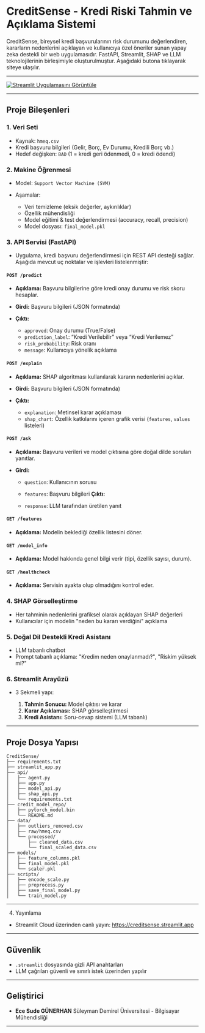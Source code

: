  #  CreditSense - Kredi Riski Tahmin ve Açıklama Sistemi

CreditSense, bireysel kredi başvurularının risk durumunu değerlendiren, kararların nedenlerini açıklayan ve kullanıcıya özel öneriler sunan yapay zeka destekli bir web uygulamasıdır. FastAPI, Streamlit, SHAP ve LLM teknolojilerinin birleşimiyle oluşturulmuştur. Aşağıdaki butona tıklayarak siteye ulaşılır.

---
[![Streamlit Uygulamasını Görüntüle](https://img.shields.io/badge/Streamlit-Live%20App-brightgreen?logo=streamlit)](https://creditsense.streamlit.app/)

---

##  Proje Bileşenleri

### 1.  Veri Seti

* Kaynak: `hmeq.csv`
* Kredi başvuru bilgileri (Gelir, Borç, Ev Durumu, Kredili Borç vb.)
* Hedef değişken: `BAD` (1 = kredi geri ödenmedi, 0 = kredi ödendi)

### 2.  Makine Öğrenmesi

* Model: `Support Vector Machine (SVM)`
* Aşamalar:

  * Veri temizleme (eksik değerler, aykırılıklar)
  * Özellik mühendisliği
  * Model eğitimi & test değerlendirmesi (accuracy, recall, precision)
  * Model dosyası: `final_model.pkl`

###  3. API Servisi (FastAPI)

* Uygulama, kredi başvuru değerlendirmesi için REST API desteği sağlar. Aşağıda mevcut uç noktalar ve işlevleri listelenmiştir:

####  `POST /predict`

* **Açıklama:** Başvuru bilgilerine göre kredi onay durumu ve risk skoru hesaplar.
* **Girdi:** Başvuru bilgileri (JSON formatında)
* **Çıktı:**

   * `approved`: Onay durumu (True/False)
   * `prediction_label`: “Kredi Verilebilir” veya “Kredi Verilemez”
   * `risk_probability`: Risk oranı
   * `message`: Kullanıcıya yönelik açıklama

####  `POST /explain`

* **Açıklama:** SHAP algoritması kullanılarak kararın nedenlerini açıklar.
* **Girdi:** Başvuru bilgileri (JSON formatında)
* **Çıktı:**

   * `explanation`: Metinsel karar açıklaması
   * `shap_chart`: Özellik katkılarını içeren grafik verisi (`features`, `values` listeleri)

####  `POST /ask`

* **Açıklama:** Başvuru verileri ve model çıktısına göre doğal dilde soruları yanıtlar.
* **Girdi:**

  * `question`: Kullanıcının sorusu
  * `features`: Başvuru bilgileri
**Çıktı:**

  * `response`: LLM tarafından üretilen yanıt

####  `GET /features`

* **Açıklama:** Modelin beklediği özellik listesini döner.

####  `GET /model_info`

* **Açıklama:** Model hakkında genel bilgi verir (tipi, özellik sayısı, durum).

####  `GET /healthcheck`

* **Açıklama:** Servisin ayakta olup olmadığını kontrol eder.


### 4.  SHAP Görselleştirme

* Her tahminin nedenlerini grafiksel olarak açıklayan SHAP değerleri
* Kullanıcılar için modelin "neden bu kararı verdiğini" açıklama

### 5.  Doğal Dil Destekli Kredi Asistanı

* LLM tabanlı chatbot 
* Prompt tabanlı açıklama: "Kredim neden onaylanmadı?", "Riskim yüksek mi?"

### 6.  Streamlit Arayüzü

* 3 Sekmeli yapı:

  1. **Tahmin Sonucu:** Model çıktısı ve karar
  2. **Karar Açıklaması:** SHAP görselleştirmesi
  3. **Kredi Asistanı:** Soru-cevap sistemi (LLM tabanlı)

---

##  Proje Dosya Yapısı

```
CreditSense/
├── requirements.txt
├── streamlit_app.py
├── api/
│   ├── agent.py
│   ├── app.py
│   ├── model_api.py
│   ├── shap_api.py
│   └── requirements.txt
├── credit_model_repo/
│   ├── pytorch_model.bin
│   └── README.md
├── data/
│   ├── outliers_removed.csv
│   ├── raw/hmeq.csv
│   └── processed/
│       ├── cleaned_data.csv
│       └── final_scaled_data.csv
├── models/
│   ├── feature_columns.pkl
│   ├── final_model.pkl
│   └── scaler.pkl
├── scripts/
│   ├── encode_scale.py
│   ├── preprocess.py
│   ├── save_final_model.py
│   └── train_model.py
```

---

4. Yayınlama

* Streamlit Cloud üzerinden canlı yayın: https://creditsense.streamlit.app

---

##  Güvenlik

* `.streamlit` dosyasında gizli API anahtarları
* LLM çağrıları güvenli ve sınırlı istek üzerinden yapılır

---


##  Geliştirici

* **Ece Sude GÜNERHAN**
Süleyman Demirel Üniversitesi - Bilgisayar Mühendisliği

---
